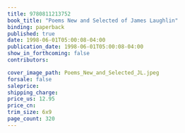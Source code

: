 ```yaml
---
title: 9780811213752
book_title: "Poems New and Selected of James Laughlin"
binding: paperback
published: true
date: 1998-06-01T05:00:08-04:00
publication_date: 1998-06-01T05:00:08-04:00
show_in_forthcoming: false
contributors:

cover_image_path: Poems_New_and_Selected_JL.jpeg
forsale: false
saleprice:
shipping_charge:
price_us: 12.95
price_cn:
trim_size: 6x9
page_count: 320
---
```


